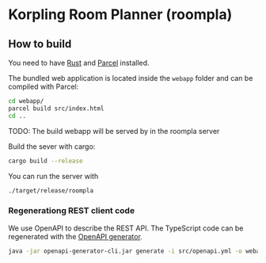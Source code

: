# Korpling Room Planner (roompla)

## How to build

You need to have [Rust](https://www.rust-lang.org/tools/install) and [Parcel](https://parceljs.org/getting_started.html) installed.

The bundled web application is located inside the `webapp` folder and can be compiled with Parcel:
```bash
cd webapp/
parcel build src/index.html
cd ..
```

TODO: The build webapp will be served by in the roompla  server

Build the sever with cargo:
```bash
cargo build --release
```
You can run the server with 
```bash
./target/release/roompla
```

### Regenerationg REST client code

We use OpenAPI to describe the REST API. 
The TypeScript code can be regenerated with the [OpenAPI generator](https://openapi-generator.tech/docs/installation).

```bash
java -jar openapi-generator-cli.jar generate -i src/openapi.yml -o webapp/src -g typescript-fetch -c webapp/openapi-codegen-config.json

```